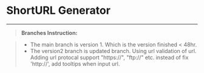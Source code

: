ShortURL Generator
===================


----------


> **Branches Instruction:**

> - The main branch is version 1. Which is the version finished < 48hr.
> - The version2 branch is updated branch. Using url validation of url. Adding url protocal support "https://", "ftp://" etc. instead of fix 'http://', add tooltips when input url. 
